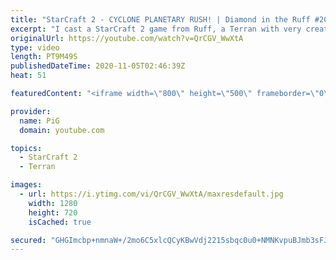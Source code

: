 ```yaml
---
title: "StarCraft 2 - CYCLONE PLANETARY RUSH! | Diamond in the Ruff #20"
excerpt: "I cast a StarCraft 2 game from Ruff, a Terran with very creative gameplay. What will he pull out of the hat against his Protoss opponent?  Check out all episodes of 💎 Diamond in the Ruff: https://www.youtube.com/playlist?list=PLFUDU8AOevUfdEq20wYq8Sm9z3sc1yn0l Follow Ruff: https://www.twitch.tv/ruff13"
originalUrl: https://youtube.com/watch?v=QrCGV_WwXtA
type: video
length: PT9M49S
publishedDateTime: 2020-11-05T02:46:39Z
heat: 51

featuredContent: "<iframe width=\"800\" height=\"500\" frameborder=\"0\" src=\"https://www.youtube.com/embed/QrCGV_WwXtA\" allow=\"accelerometer; autoplay; encrypted-media; gyroscope; picture-in-picture\" allowfullscreen></iframe>"

provider:
  name: PiG
  domain: youtube.com

topics:
  - StarCraft 2
  - Terran

images:
  - url: https://i.ytimg.com/vi/QrCGV_WwXtA/maxresdefault.jpg
    width: 1280
    height: 720
    isCached: true

secured: "GHGImcbp+nmnaW+/2mo6C5xlcQCyKBwVdj2215sbqc0u0+NMNKvpuBJmb3sFJmYY9u5cudurjy6D7aq77CZiaDI5JrZQQm+YX8cIcy7BF89PztmAyPBlgr5y28IlyChj3Ql1NOKkrCAmBO7YEnth8eLhmI52xTRncZ0uYTCT2iEOYXGBAJHMonAPP1VAkfF28YvS+mjrxehW33CA6SYyMDHGNiLDQOIUQ1XTHo7O8dNFnCBwo7gKOy8+n8umM1BWS3Xi+Vt4jbGCznyHP0zdxATBMldAODPghWEqK1wNuBQDKjTJhrTNnScD7XUesjWMA+Ab+7/zj+Rv3N6XoEAvV9t0wwD0EoTixe7iIARlmnVtwxRdm/24lSuAXAt39tuUVDy7zQ6u024mlpt1+bHzEvmZbrkm3oZ6+wUceyOeLYo=;hSL42sekyLnkmD9VUaFyWw=="
---
```


